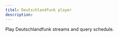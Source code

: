 ```yaml
---
titel: Deutschlandfunk player
description: 
---
```

Play Deutschlandfunk streams and query schedule.
